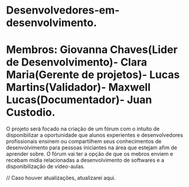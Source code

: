 # Desenvolvedores-em-desenvolvimento.
# Membros: Giovanna Chaves(Lider de Desenvolvimento)- Clara Maria(Gerente de projetos)- Lucas Martins(Validador)- Maxwell Lucas(Documentador)- Juan Custodio.

O projeto será focado na criação de um fórum com o intuito de disponibilizar a oportunidade que alunos experientes e desenvolvedores profissionais ensinem ou compartilhem seus conhecimentos de desenvolvimento para pessoas iniciantes na área que estejam afim de aprender sobre. O fórum vai ter a opção de que os mebros enviem e recebam mídia relacionadas a desenvolvimento de softwares e a disponibilização de vídeo-aulas.

// Caso houver atualizações, atualizarei aqui.
